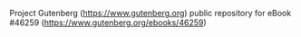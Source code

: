 Project Gutenberg (https://www.gutenberg.org) public repository for eBook #46259 (https://www.gutenberg.org/ebooks/46259)
